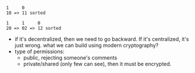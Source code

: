 ```
1     0
10 => 11 sorted

1     1     0
20 => 02 => 12 sorted
```

- if it's decentralized, then we need to go backward. If it's centralized, it's just wrong. what we can build using modern cryptography?
- type of permissions:
  - public, rejecting someone's comments
  - private/shared (only few can see), then it must be encrypted.
